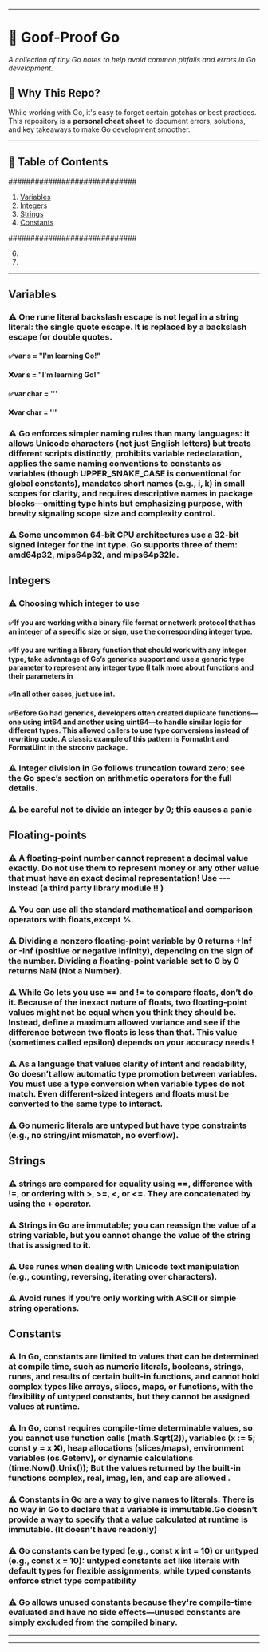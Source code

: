 
---

# 📒 Goof-Proof Go 

*A collection of tiny Go notes to help avoid common pitfalls and errors in Go development.*

## 📌 Why This Repo?
While working with Go, it's easy to forget certain gotchas or best practices. This repository is a **personal cheat sheet** to document errors, solutions, and key takeaways to make Go development smoother.

---

## 📖 Table of Contents
#############################
1. [Variables ](#Variables)
2. [Integers](#Integers)
3. [Strings](#Strings)
4. [Constants](#Constants)
   
#############################

6. 
7. 

---

## Variables 

### ⚠️ One rune literal backslash escape is not legal in a string literal: the single quote escape. It is replaced by a backslash escape for double quotes.

#### ✅var s = "I'm learning Go!"
#### ❌var s = "I\'m learning Go!"
#### ✅var char = '\''
#### ❌var char = '''

### ⚠️ Go enforces simpler naming rules than many languages: it allows Unicode characters (not just English letters) but treats different scripts distinctly, prohibits variable redeclaration, applies the same naming conventions to constants as variables (though UPPER_SNAKE_CASE is conventional for global constants), mandates short names (e.g., i, k) in small scopes for clarity, and requires descriptive names in package blocks—omitting type hints but emphasizing purpose, with brevity signaling scope size and complexity control.

### ⚠️ Some uncommon 64-bit CPU architectures use a 32-bit signed integer for the int type. Go supports three of them: amd64p32, mips64p32, and mips64p32le.

## Integers

### ⚠️ Choosing which integer to use

#### ✅If you are working with a binary file format or network protocol that has an integer of a specific size or sign, use the corresponding integer type.
#### ✅If you are writing a library function that should work with any integer type, take advantage of Go’s generics support and use a generic type parameter to represent any integer type (I talk more about functions and their parameters in
#### ✅In all other cases, just use int.

#### ✅Before Go had generics, developers often created duplicate functions—one using int64 and another using uint64—to handle similar logic for different types. This allowed callers to use type conversions instead of rewriting code. A classic example of this pattern is FormatInt and FormatUint in the strconv package.

### ⚠️ Integer division in Go follows truncation toward zero; see the Go spec’s section on arithmetic operators for the full details.
### ⚠️ be careful not to divide an integer by 0; this causes a panic

##  Floating-points

### ⚠️ A floating-point number cannot represent a decimal value exactly. Do not use them to represent money or any other value that must have an exact decimal representation! Use --- instead (a third party library module !! )
### ⚠️ You can use all the standard mathematical and comparison operators with floats,except %.


### ⚠️ Dividing a nonzero floating-point variable by 0 returns +Inf or -Inf (positive or negative infinity), depending on the sign of the number. Dividing a floating-point variable set to 0 by 0 returns NaN (Not a Number).


### ⚠️ While Go lets you use == and != to compare floats, don’t do it. Because of the inexact nature of floats, two floating-point values might not be equal when you think they should be. Instead, define a maximum allowed variance and see if the difference between two floats is less than that. This value (sometimes called epsilon) depends on your accuracy needs !

### ⚠️ As a language that values clarity of intent and readability, Go doesn’t allow automatic type promotion between variables. You must use a type conversion when variable types do not match. Even different-sized integers and floats must be converted to the same type to interact.
### ⚠️ Go numeric literals are untyped but have type constraints (e.g., no string/int mismatch, no overflow).

## Strings

### ⚠️ strings are compared for equality using ==, difference with !=, or ordering with >, >=, <, or <=. They are concatenated by using the + operator.
### ⚠️ Strings in Go are immutable; you can reassign the value of a string variable, but you cannot change the value of the string that is assigned to it.


### ⚠️ Use runes when dealing with Unicode text manipulation (e.g., counting, reversing, iterating over characters).
### ⚠️ Avoid runes if you're only working with ASCII or simple string operations.

## Constants
### ⚠️ In Go, constants are limited to values that can be determined at compile time, such as numeric literals, booleans, strings, runes, and results of certain built-in functions, and cannot hold complex types like arrays, slices, maps, or functions, with the flexibility of untyped constants, but they cannot be assigned values at runtime.
### ⚠️ In Go, const requires compile-time determinable values, so you cannot use function calls (math.Sqrt(2)), variables (x := 5; const y = x ❌), heap allocations (slices/maps), environment variables (os.Getenv), or dynamic calculations (time.Now().Unix()); But the values returned by the built-in functions complex, real, imag, len, and cap are allowed .

### ⚠️  Constants in Go are a way to give names to literals. There is no way in Go to declare that a variable is immutable.Go doesn’t provide a way to specify that a value calculated at runtime is immutable. (It doesn't have readonly)

### ⚠️ Go constants can be typed (e.g., const x int = 10) or untyped (e.g., const x = 10): untyped constants act like literals with default types for flexible assignments, while typed constants enforce strict type compatibility

### ⚠️ Go allows unused constants because they're compile-time evaluated and have no side effects—unused constants are simply excluded from the compiled binary.



 ---

---
